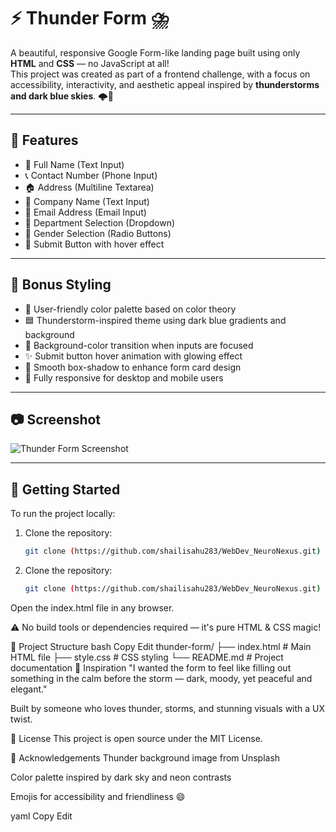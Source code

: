 # ⚡ Thunder Form ⛈️

A beautiful, responsive Google Form-like landing page built using only **HTML** and **CSS** — no JavaScript at all!  
This project was created as part of a frontend challenge, with a focus on accessibility, interactivity, and aesthetic appeal inspired by **thunderstorms and dark blue skies**. 🌩️🌌

---

## 🎯 Features

- 👤 Full Name (Text Input)
- 📞 Contact Number (Phone Input)
- 🏠 Address (Multiline Textarea)
- 🏢 Company Name (Text Input)
- 📧 Email Address (Email Input)
- 🏬 Department Selection (Dropdown)
- 🧑 Gender Selection (Radio Buttons)
- 🚀 Submit Button with hover effect

---

## 🌟 Bonus Styling

- 🎨 User-friendly color palette based on color theory
- 🟦 Thunderstorm-inspired theme using dark blue gradients and background
- 🌈 Background-color transition when inputs are focused
- ✨ Submit button hover animation with glowing effect
- 🧊 Smooth box-shadow to enhance form card design
- 📱 Fully responsive for desktop and mobile users

---

## 📷 Screenshot

![Thunder Form Screenshot](https://github.com/user-attachments/assets/47640450-9350-4350-bb7f-7b332bffb072)

---

## 🚀 Getting Started

To run the project locally:

1. Clone the repository:
   ```bash
   git clone (https://github.com/shailisahu283/WebDev_NeuroNexus.git)
1. Clone the repository:
   ```bash
   git clone (https://github.com/shailisahu283/WebDev_NeuroNexus.git)
Open the index.html file in any browser.

⚠️ No build tools or dependencies required — it's pure HTML & CSS magic!

📁 Project Structure
bash
Copy
Edit
thunder-form/
├── index.html      # Main HTML file
├── style.css       # CSS styling
└── README.md       # Project documentation
📌 Inspiration
"I wanted the form to feel like filling out something in the calm before the storm — dark, moody, yet peaceful and elegant."

Built by someone who loves thunder, storms, and stunning visuals with a UX twist.

📜 License
This project is open source under the MIT License.

🙌 Acknowledgements
Thunder background image from Unsplash

Color palette inspired by dark sky and neon contrasts

Emojis for accessibility and friendliness 😄

yaml
Copy
Edit
